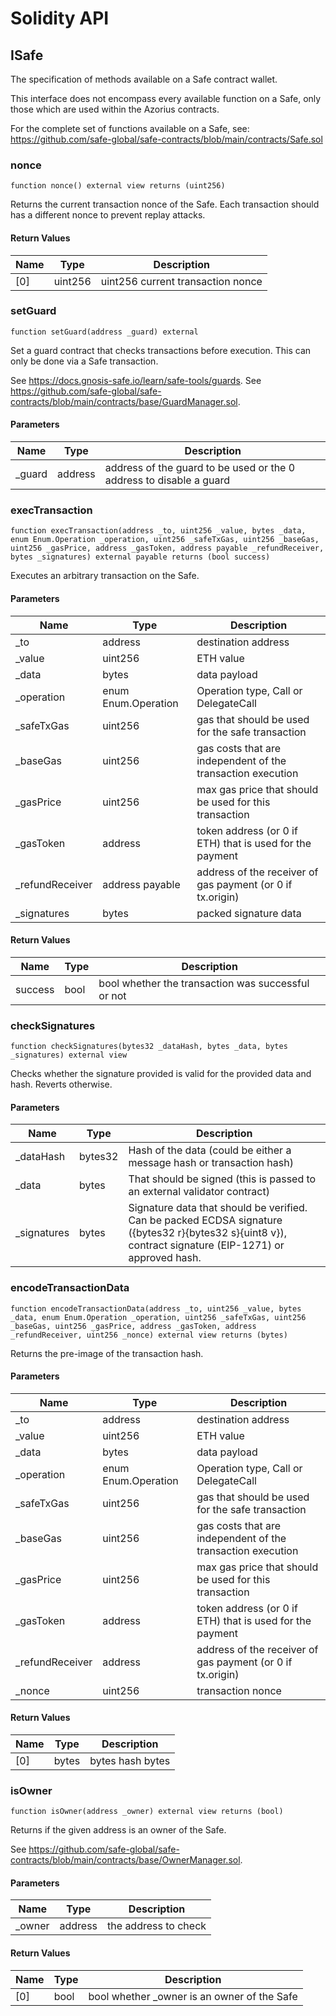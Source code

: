 # Solidity API

## ISafe

The specification of methods available on a Safe contract wallet.

This interface does not encompass every available function on a Safe,
only those which are used within the Azorius contracts.

For the complete set of functions available on a Safe, see:
https://github.com/safe-global/safe-contracts/blob/main/contracts/Safe.sol

### nonce

```solidity
function nonce() external view returns (uint256)
```

Returns the current transaction nonce of the Safe.
Each transaction should has a different nonce to prevent replay attacks.

#### Return Values

| Name | Type    | Description                       |
| ---- | ------- | --------------------------------- |
| [0]  | uint256 | uint256 current transaction nonce |

### setGuard

```solidity
function setGuard(address _guard) external
```

Set a guard contract that checks transactions before execution.
This can only be done via a Safe transaction.

See https://docs.gnosis-safe.io/learn/safe-tools/guards.
See https://github.com/safe-global/safe-contracts/blob/main/contracts/base/GuardManager.sol.

#### Parameters

| Name    | Type    | Description                                                         |
| ------- | ------- | ------------------------------------------------------------------- |
| \_guard | address | address of the guard to be used or the 0 address to disable a guard |

### execTransaction

```solidity
function execTransaction(address _to, uint256 _value, bytes _data, enum Enum.Operation _operation, uint256 _safeTxGas, uint256 _baseGas, uint256 _gasPrice, address _gasToken, address payable _refundReceiver, bytes _signatures) external payable returns (bool success)
```

Executes an arbitrary transaction on the Safe.

#### Parameters

| Name             | Type                | Description                                                 |
| ---------------- | ------------------- | ----------------------------------------------------------- |
| \_to             | address             | destination address                                         |
| \_value          | uint256             | ETH value                                                   |
| \_data           | bytes               | data payload                                                |
| \_operation      | enum Enum.Operation | Operation type, Call or DelegateCall                        |
| \_safeTxGas      | uint256             | gas that should be used for the safe transaction            |
| \_baseGas        | uint256             | gas costs that are independent of the transaction execution |
| \_gasPrice       | uint256             | max gas price that should be used for this transaction      |
| \_gasToken       | address             | token address (or 0 if ETH) that is used for the payment    |
| \_refundReceiver | address payable     | address of the receiver of gas payment (or 0 if tx.origin)  |
| \_signatures     | bytes               | packed signature data                                       |

#### Return Values

| Name    | Type | Description                                        |
| ------- | ---- | -------------------------------------------------- |
| success | bool | bool whether the transaction was successful or not |

### checkSignatures

```solidity
function checkSignatures(bytes32 _dataHash, bytes _data, bytes _signatures) external view
```

Checks whether the signature provided is valid for the provided data and hash. Reverts otherwise.

#### Parameters

| Name         | Type    | Description                                                                                                                                              |
| ------------ | ------- | -------------------------------------------------------------------------------------------------------------------------------------------------------- |
| \_dataHash   | bytes32 | Hash of the data (could be either a message hash or transaction hash)                                                                                    |
| \_data       | bytes   | That should be signed (this is passed to an external validator contract)                                                                                 |
| \_signatures | bytes   | Signature data that should be verified. Can be packed ECDSA signature ({bytes32 r}{bytes32 s}{uint8 v}), contract signature (EIP-1271) or approved hash. |

### encodeTransactionData

```solidity
function encodeTransactionData(address _to, uint256 _value, bytes _data, enum Enum.Operation _operation, uint256 _safeTxGas, uint256 _baseGas, uint256 _gasPrice, address _gasToken, address _refundReceiver, uint256 _nonce) external view returns (bytes)
```

Returns the pre-image of the transaction hash.

#### Parameters

| Name             | Type                | Description                                                 |
| ---------------- | ------------------- | ----------------------------------------------------------- |
| \_to             | address             | destination address                                         |
| \_value          | uint256             | ETH value                                                   |
| \_data           | bytes               | data payload                                                |
| \_operation      | enum Enum.Operation | Operation type, Call or DelegateCall                        |
| \_safeTxGas      | uint256             | gas that should be used for the safe transaction            |
| \_baseGas        | uint256             | gas costs that are independent of the transaction execution |
| \_gasPrice       | uint256             | max gas price that should be used for this transaction      |
| \_gasToken       | address             | token address (or 0 if ETH) that is used for the payment    |
| \_refundReceiver | address             | address of the receiver of gas payment (or 0 if tx.origin)  |
| \_nonce          | uint256             | transaction nonce                                           |

#### Return Values

| Name | Type  | Description      |
| ---- | ----- | ---------------- |
| [0]  | bytes | bytes hash bytes |

### isOwner

```solidity
function isOwner(address _owner) external view returns (bool)
```

Returns if the given address is an owner of the Safe.

See https://github.com/safe-global/safe-contracts/blob/main/contracts/base/OwnerManager.sol.

#### Parameters

| Name    | Type    | Description          |
| ------- | ------- | -------------------- |
| \_owner | address | the address to check |

#### Return Values

| Name | Type | Description                                  |
| ---- | ---- | -------------------------------------------- |
| [0]  | bool | bool whether \_owner is an owner of the Safe |
